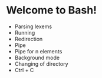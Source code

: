 # Welcome to Bash!

* Parsing lexems
* Running
* Redirection
* Pipe
* Pipe for n elements
* Background mode
* Changing of directory
* Ctrl + C